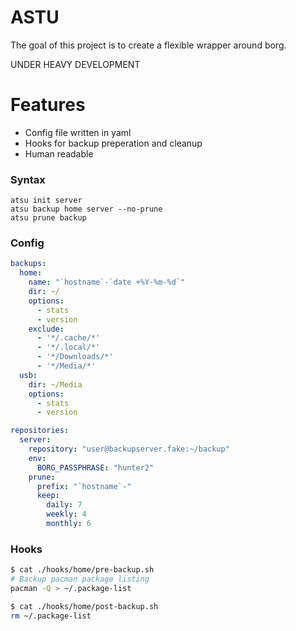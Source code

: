 ASTU
====

The goal of this project is to create a flexible wrapper around borg.  

UNDER HEAVY DEVELOPMENT


# Features
  * Config file written in yaml
  * Hooks for backup preperation and cleanup
  * Human readable


### Syntax
```
atsu init server
atsu backup home server --no-prune
atsu prune backup 
```

### Config
```yaml
backups:
  home:
    name: "`hostname`-`date +%Y-%m-%d`"
    dir: ~/
    options:
      - stats
      - version
    exclude:
      - '*/.cache/*'
      - '*/.local/*'
      - '*/Downloads/*'
      - '*/Media/*'
  usb:
    dir: ~/Media
    options:
      - stats
      - version

repositories:
  server:
    repository: "user@backupserver.fake:~/backup"
    env:
      BORG_PASSPHRASE: "hunter2"
    prune:
      prefix: "`hostname`-"
      keep:
        daily: 7
        weekly: 4
        monthly: 6

```

### Hooks
```sh
$ cat ./hooks/home/pre-backup.sh
# Backup pacman package listing
pacman -Q > ~/.package-list

$ cat ./hooks/home/post-backup.sh
rm ~/.package-list
```


